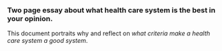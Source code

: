 ### Two page essay about what **health care system** is the best in your opinion.

This document portraits why and reflect on *what criteria make a health care system a good system*. 
